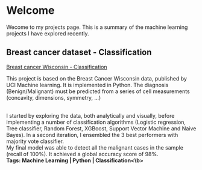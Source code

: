 # Welcome
<body>
 Wecome to my projects page. This is a summary of the machine learning projects I have explored recently.  
<h2>Breast cancer dataset - Classification</h2>

<a href="final.html" title="final.html">Breast cancer Wisconsin - Classification</a>

<p>This project is based on the Breast Cancer Wisconsin data, published by UCI Machine learning. It is implemented in Python. The diagnosis (Benign/Malignant) must be predicted from a series of cell measurements (concavity, dimensions, symmetry, ...)<br /></p>


<p> <br />I started by exploring the data, both analytically and visually, before implementing a number of classification algorithms (Logistic regression, Tree classifier, Random Forest, XGBoost, Support Vector Machine and Naive Bayes). 
In a second iteration, I ensembled the 3 best performers with majority vote classifier. <br />My final model was able to detect all the malignant cases in the sample (recall of 100%). It achieved a global accuracy score of 98%.
<br />
  <b>Tags: Machine Learning | Python | Classification<\b></p>
<body/>
